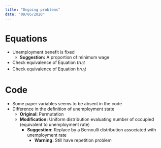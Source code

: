 ```yaml
---
title: "Ongoing problems"
date: "09/06/2020"
---
```


# Equations

- Unemployment benefit is fixed
  - **Suggestion:** A proportion of minimum wage
- Check equivalence of Equation $tru_it$
- Check equivalence of Equation $hru_it$

# Code

- Some paper variables seems to be absent in the code
- Difference in the definition of unemployment state
  - **Original:** Permutation
  - **Modification:** Uniform distribution evaluating number of occupied (equivalent to unemployment rate)
    - **Suggestion:** Replace by a Bernoulli distribution associated with unemployment rate
      - **Warning:** Still have repetition problem